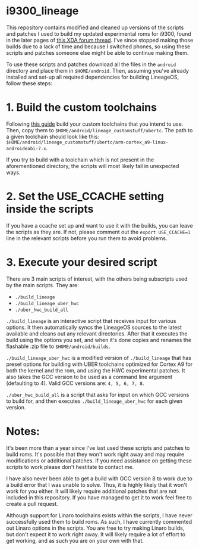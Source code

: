 # i9300_lineage

This repository contains modified and cleaned up versions of the scripts and patches I used to build my updated experimental roms for i9300, found in the later pages of [this XDA forum thread](https://forum.xda-developers.com/galaxy-s3/orig-development/experimental-lineageos-14-1-i9300-t3696500). I've since stopped making those builds due to a lack of time and because I switched phones, so using these scripts and patches someone else might be able to continue making them.

To use these scripts and patches download all the files in the `android` directory and place them in `$HOME/android`. Then, assuming you've already installed and set-up all required dependencies for building LineageOS, follow these steps:

# 1. Build the custom toolchains
Following [this guide](https://github.com/GalaxyMaster2/i9300_ubertc) build your custom toolchains that you intend to use. Then, copy them to `$HOME/android/lineage_customstuff/ubertc`. The path to a given toolchain should look like this: `$HOME/android/lineage_customstuff/ubertc/arm-cortex_a9-linux-androideabi-7.x`.

If you try to build with a toolchain which is not present in the aforementioned directory, the scripts will most likely fail in unexpected ways.

# 2. Set the USE_CCACHE setting inside the scripts
If you have a ccache set up and want to use it with the builds, you can leave the scripts as they are. If not, please comment out the `export USE_CCACHE=1` line in the relevant scripts before you run them to avoid problems.

# 3. Execute your desired script
There are 3 main scripts of interest, with the others being subscripts used by the main scripts. They are:

* `./build_lineage`
* `./build_lineage_uber_hwc`
* `./uber_hwc_build_all`

`./build_lineage` is an interactive script that receives input for various options. It then automatically syncs the LineageOS sources to the latest available and cleans out any relevant directories. After that it executes the build using the options you set, and when it's done copies and renames the flashable .zip file to `$HOME/android/builds`.

`./build_lineage_uber_hwc` is a modified version of `./build_lineage` that has preset options for building with UBER toolchains optimized for Cortex A9 for both the kernel and the rom, and using the HWC experimental patches. It also takes the GCC version to be used as a command line argument (defaulting to 4). Valid GCC versions are: `4, 5, 6, 7, 8`.

`./uber_hwc_build_all` is a script that asks for input on which GCC versions to build for, and then executes `./build_lineage_uber_hwc` for each given version.

# Notes:
It's been more than a year since I've last used these scripts and patches to build roms. It's possible that they won't work right away and may require modifications or additional patches. If you need assistance on getting these scripts to work please don't hestitate to contact me.

I have also never been able to get a build with GCC version 8 to work due to a build error that I was unable to solve. Thus, it is highly likely that it won't work for you either. It will likely require additional patches that are not included in this repository. If you have managed to get it to work feel free to create a pull request.

Although support for Linaro toolchains exists within the scripts, I have never successfully used them to build roms. As such, I have currently commented out Linaro options in the scripts. You are free to try making Linaro builds, but don't expect it to work right away. It will likely require a lot of effort to get working, and as such you are on your own with that.
